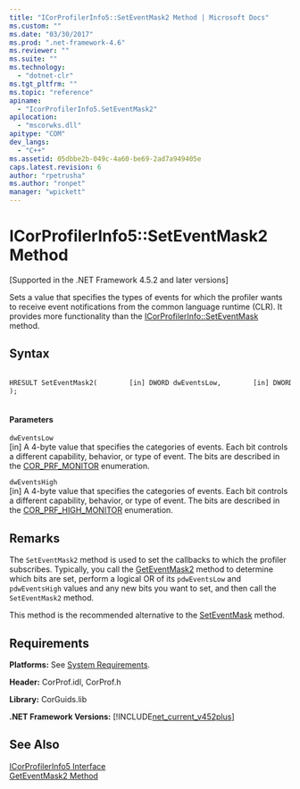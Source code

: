 ```yaml
---
title: "ICorProfilerInfo5::SetEventMask2 Method | Microsoft Docs"
ms.custom: ""
ms.date: "03/30/2017"
ms.prod: ".net-framework-4.6"
ms.reviewer: ""
ms.suite: ""
ms.technology: 
  - "dotnet-clr"
ms.tgt_pltfrm: ""
ms.topic: "reference"
apiname: 
  - "IcorProfilerInfo5.SetEventMask2"
apilocation: 
  - "mscorwks.dll"
apitype: "COM"
dev_langs: 
  - "C++"
ms.assetid: 05dbbe2b-049c-4a60-be69-2ad7a949405e
caps.latest.revision: 6
author: "rpetrusha"
ms.author: "ronpet"
manager: "wpickett"
---
```

# ICorProfilerInfo5::SetEventMask2 Method
[Supported in the .NET Framework 4.5.2 and later versions]  
  
 Sets a value that specifies the types of events for which the profiler wants to receive event notifications from the common language runtime (CLR). It provides more functionality than the [ICorProfilerInfo::SetEventMask](../../../../docs/framework/unmanaged-api/profiling/icorprofilerinfo-seteventmask-method.md) method.  
  
## Syntax  
  
```vb  
  
HRESULT SetEventMask2(        [in] DWORD dwEventsLow,        [in] DWORD dwEventsHigh  
);  
  
```  
  
#### Parameters  
 `dwEventsLow`  
 [in] A 4-byte value that specifies the categories of events. Each bit controls a different capability, behavior, or type of event. The bits are described in the [COR_PRF_MONITOR](../../../../docs/framework/unmanaged-api/profiling/cor-prf-monitor-enumeration.md) enumeration.  
  
 `dwEventsHigh`  
 [in] A 4-byte value that specifies the categories of events.  Each bit controls a different capability, behavior, or type of event. The bits are described in the [COR_PRF_HIGH_MONITOR](../../../../docs/framework/unmanaged-api/profiling/cor-prf-high-monitor-enumeration.md) enumeration.  
  
## Remarks  
 The `SetEventMask2` method is used to set the callbacks to which the profiler subscribes. Typically, you call the [GetEventMask2](../../../../docs/framework/unmanaged-api/profiling/icorprofilerinfo5-geteventmask2-method.md) method to determine which bits are set, perform a logical OR of its `pdwEventsLow` and `pdwEventsHigh` values and any new bits you want to set, and then call the `SetEventMask2` method.  
  
 This method is the recommended alternative to the [SetEventMask](../../../../docs/framework/unmanaged-api/profiling/icorprofilerinfo-seteventmask-method.md) method.  
  
## Requirements  
 **Platforms:** See [System Requirements](../../../../docs/framework/getting-started/system-requirements.md).  
  
 **Header:** CorProf.idl, CorProf.h  
  
 **Library:** CorGuids.lib  
  
 **.NET Framework Versions:** [!INCLUDE[net_current_v452plus](../../../../includes/net-current-v452plus-md.md)]  
  
## See Also  
 [ICorProfilerInfo5 Interface](../../../../docs/framework/unmanaged-api/profiling/icorprofilerinfo5-interface.md)   
 [GetEventMask2 Method](../../../../docs/framework/unmanaged-api/profiling/icorprofilerinfo5-geteventmask2-method.md)